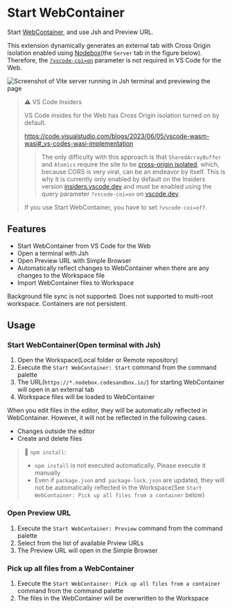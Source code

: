# Start WebContainer

Start [WebContainer](https://webcontainers.io/), and use Jsh and Preview URL.

This extension dynamically generates an external tab with Cross Origin isolation enabled using [Nodebox](https://sandpack.codesandbox.io/docs/advanced-usage/nodebox)(the `Server` tab in the figure below). Therefore, the [`?vscode-coi=on`](https://github.com/microsoft/vscode/issues/137884) parameter is not required in VS Code for the Web.

![Screenshot of Vite server running in Jsh terminal and previewing the page](https://raw.githubusercontent.com/hankei6km/vscode-ext-start-webcontainer/main/images/screenshot.png)

> ⚠️ VS Code Insiders
>
> VS Code insides for the Web has Cross Origin isolation turned on by default.
>
> https://code.visualstudio.com/blogs/2023/06/05/vscode-wasm-wasi#_vs-codes-wasi-implementation
>
> > The only difficulty with this approach is that `SharedArrayBuffer` and `Atomics` require the site to be [cross-origin isolated](https://developer.mozilla.org/docs/Web/JavaScript/Reference/Global_Objects/SharedArrayBuffer#security_requirements), which, because CORS is very viral, can be an endeavor by itself. This is why it is currently only enabled by default on the Insiders version [insiders.vscode.dev](https://insiders.vscode.dev/) and must be enabled using the query parameter `?vscode-coi=on` on [vscode.dev](https://vscode.dev/).
>
> If you use Start WebContainer, you have to set `?vscode-coi=off`.

## Features

- Start WebContainer from VS Code for the Web
- Open a terminal with Jsh
- Open Preview URL with Simple Browser
- Automatically reflect changes to WebContainer when there are any changes to the Workspace file
- Import WebContainer files to Workspace

Background file sync is not supported.
Does not supported to multi-root workspace.
Containers are not persistent.

## Usage

### Start WebContainer(Open terminal with Jsh)

1. Open the Workspace(Local folder or Remote repository)
2. Execute the `Start WebContainer: Start` command from the command palette
3. The URL(`https://*.nodebox.codesandbox.io/`) for starting WebContainer will open in an external tab
4. Workspace files will be loaded to WebContainer

When you edit files in the editor, they will be automatically reflected in WebContainer. However, it will not be reflected in the following cases.

- Changes outside the editor
- Create and delete files

> 📘 `npm install`:
>
> - `npm install` is not executed automatically. Please execute it manually
> - Even if `package.json` and` package-lock.json` are updated, they will not be automatically reflected in the Workspace(See `Start WebContainer: Pick up all files from a container` below)

### Open Preview URL

1. Execute the `Start WebContainer: Preview` command from the command palette
2. Select from the list of available Prview URLs
3. The Preview URL will open in the Simple Browser

### Pick up all files from a WebContainer

1. Execute the `Start WebContainer: Pick up all files from a container` command from the command palette
2. The files in the WebContainer will be overwritten to the Workspace

